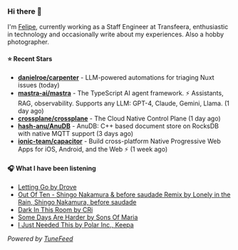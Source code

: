 ### Hi there 👋

I'm [Felipe](https://felipevm.com), currently working as a Staff Engineer at Transfeera, enthusiastic in technology and occasionally write about my experiences. Also a hobby photographer.

#### ⭐ Recent Stars
- **[danielroe/carpenter](https://github.com/danielroe/carpenter)** - LLM-powered automations for triaging Nuxt issues (today)
- **[mastra-ai/mastra](https://github.com/mastra-ai/mastra)** - The TypeScript AI agent framework. ⚡ Assistants, RAG, observability. Supports any LLM: GPT-4, Claude, Gemini, Llama. (1 day ago)
- **[crossplane/crossplane](https://github.com/crossplane/crossplane)** - The Cloud Native Control Plane (1 day ago)
- **[hash-anu/AnuDB](https://github.com/hash-anu/AnuDB)** - AnuDB: C&#43;&#43; based document store on RocksDB with native MQTT support (3 days ago)
- **[ionic-team/capacitor](https://github.com/ionic-team/capacitor)** - Build cross-platform Native Progressive Web Apps for iOS, Android, and the Web ⚡️ (1 week ago)

#### 🎧 What I have been listening
- [Letting Go by Drove](https://open.spotify.com/track/7DBxK5bcSCA0ntj0Dbpy1n)
- [Out Of Ten - Shingo Nakamura &amp; before saudade Remix by Lonely in the Rain, Shingo Nakamura, before saudade](https://open.spotify.com/track/6EU7osUcQJSBc5dHiNTlPj)
- [Dark In This Room by CRi](https://open.spotify.com/track/5F99affpmfcqtaVu1hO5dw)
- [Some Days Are Harder by Sons Of Maria](https://open.spotify.com/track/7F6w5Y66PLbicxd2qX1NT3)
- [I Just Needed This by Polar Inc., Keepa](https://open.spotify.com/track/13tazuEkVNXdCVXV9S6vFl)

_Powered by [TuneFeed](https://tunefeed.app?ref=github.com)_
